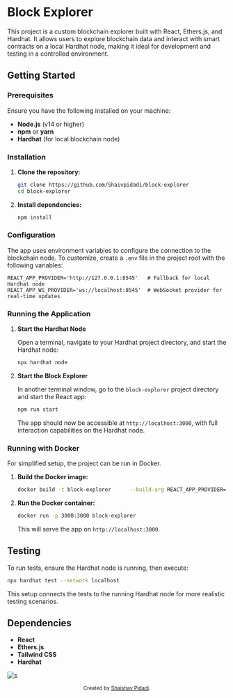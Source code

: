 # Block Explorer

This project is a custom blockchain explorer built with React, Ethers.js, and Hardhat. It allows users to explore blockchain data and interact with smart contracts on a local Hardhat node, making it ideal for development and testing in a controlled environment.

## Getting Started

### Prerequisites

Ensure you have the following installed on your machine:

- **Node.js** (v14 or higher)
- **npm** or **yarn**
- **Hardhat** (for local blockchain node)

### Installation

1. **Clone the repository:**

   ```bash
   git clone https://github.com/Shaivpidadi/block-explorer
   cd block-explorer
   ```

2. **Install dependencies:**

   ```bash
   npm install
   ```

### Configuration

The app uses environment variables to configure the connection to the blockchain node. To customize, create a `.env` file in the project root with the following variables:

```env
REACT_APP_PROVIDER='http://127.0.0.1:8545'   # Fallback for local Hardhat node
REACT_APP_WS_PROVIDER='ws://localhost:8545'  # WebSocket provider for real-time updates
```

### Running the Application

1. **Start the Hardhat Node**

   Open a terminal, navigate to your Hardhat project directory, and start the Hardhat node:

   ```bash
   npx hardhat node
   ```

2. **Start the Block Explorer**

   In another terminal window, go to the `block-explorer` project directory and start the React app:

   ```bash
   npm run start
   ```

   The app should now be accessible at `http://localhost:3000`, with full interaction capabilities on the Hardhat node.

### Running with Docker

For simplified setup, the project can be run in Docker.

1. **Build the Docker image:**

   ```bash
   docker build -t block-explorer      --build-arg REACT_APP_PROVIDER='http://127.0.0.1:8545'      --build-arg REACT_APP_WS_PROVIDER='ws://localhost:8545' .
   ```

2. **Run the Docker container:**

   ```bash
   docker run -p 3000:3000 block-explorer
   ```

   This will serve the app on `http://localhost:3000`.

## Testing

To run tests, ensure the Hardhat node is running, then execute:

```bash
npx hardhat test --network localhost
```

This setup connects the tests to the running Hardhat node for more realistic testing scenarios.

## Dependencies

- **React**
- **Ethers.js**
- **Tailwind CSS**
- **Hardhat**

![s](https://hit.yhype.me/github/profile?user_id=26166520&repo=https://github.com/Shaivpidadi/custom-block-explorer)

<div align="center">
  <sub>Created by <a href="https://github.com/Shaivpidadi">Shaishav Pidadi</a>.</sub>
</div>
